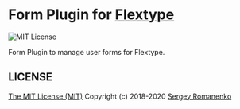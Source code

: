 # Form Plugin for [Flextype](http://flextype.org/)
![MIT License](https://img.shields.io/badge/license-MIT-blue.svg?style=flat-square)

Form Plugin to manage user forms for Flextype.

## LICENSE
[The MIT License (MIT)](https://github.com/flextype-plugins/form/blob/master/LICENSE.txt)
Copyright (c) 2018-2020 [Sergey Romanenko](https://github.com/Awilum)
